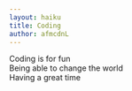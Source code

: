 ```yaml
---
layout: haiku
title: Coding
author: afmcdnL
---
```


Coding is for fun<br>
Being able to change the world<br>
Having a great time<br>
